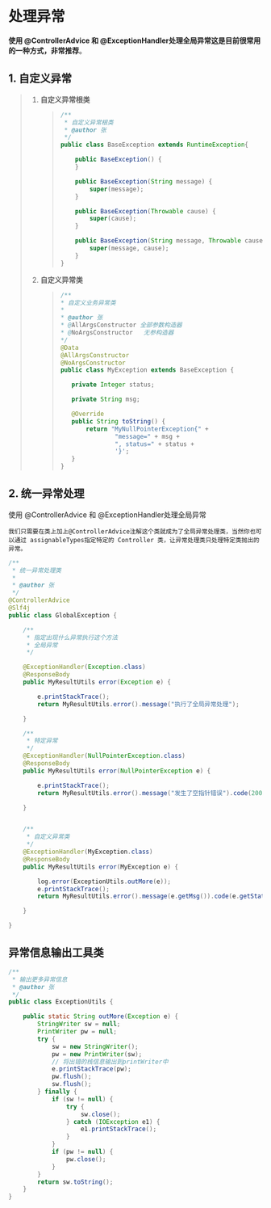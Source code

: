 # 处理异常

**使用 @ControllerAdvice 和 @ExceptionHandler处理全局异常这是目前很常用的一种方式，非常推荐**。

## 1. 自定义异常

> 1. **自定义异常根类**
>
>     > ```java
>     > /**
>     >  * 自定义异常根类
>     >  * @author 张
>     >  */
>     > public class BaseException extends RuntimeException{
>     > 
>     >     public BaseException() {
>     >     }
>     > 
>     >     public BaseException(String message) {
>     >         super(message);
>     >     }
>     > 
>     >     public BaseException(Throwable cause) {
>     >         super(cause);
>     >     }
>     > 
>     >     public BaseException(String message, Throwable cause) {
>     >         super(message, cause);
>     >     }
>     > }
>     > ```
>
> 2. **自定义异常类**
>
>     >```java
>     >/**
>     > * 自定义业务异常类
>     > *
>     > * @author 张
>     > * @AllArgsConstructor 全部参数构造器
>     > * @NoArgsConstructor   无参构造器
>     > */
>     >@Data
>     >@AllArgsConstructor
>     >@NoArgsConstructor
>     >public class MyException extends BaseException {
>     >
>     >    private Integer status;
>     >
>     >    private String msg;
>     >
>     >    @Override
>     >    public String toString() {
>     >        return "MyNullPointerException{" +
>     >                "message=" + msg +
>     >                ", status=" + status +
>     >                '}';
>     >    }
>     >}
>     >
>     >```



## 2. 统一异常处理

使用 @ControllerAdvice 和 @ExceptionHandler处理全局异常

​	`我们只需要在类上加上@ControllerAdvice注解这个类就成为了全局异常处理类，当然你也可以通过 assignableTypes指定特定的 Controller 类，让异常处理类只处理特定类抛出的异常。`

```java
/**
 * 统一异常处理类
 *
 * @author 张
 */
@ControllerAdvice
@Slf4j
public class GlobalException {

    /**
     * 指定出现什么异常执行这个方法
     * 全局异常
     */

    @ExceptionHandler(Exception.class)
    @ResponseBody
    public MyResultUtils error(Exception e) {

        e.printStackTrace();
        return MyResultUtils.error().message("执行了全局异常处理");

    }

    /**
     * 特定异常
     */
    @ExceptionHandler(NullPointerException.class)
    @ResponseBody
    public MyResultUtils error(NullPointerException e) {

        e.printStackTrace();
        return MyResultUtils.error().message("发生了空指针错误").code(20001);

    }


    /**
     * 自定义异常类
     */
    @ExceptionHandler(MyException.class)
    @ResponseBody
    public MyResultUtils error(MyException e) {

        log.error(ExceptionUtils.outMore(e));
        e.printStackTrace();
        return MyResultUtils.error().message(e.getMsg()).code(e.getStatus());

    }

}

```

## 异常信息输出工具类

```java
/**
 * 输出更多异常信息
 * @author 张
 */
public class ExceptionUtils {

    public static String outMore(Exception e) {
        StringWriter sw = null;
        PrintWriter pw = null;
        try {
            sw = new StringWriter();
            pw = new PrintWriter(sw);
            // 将出错的栈信息输出到printWriter中
            e.printStackTrace(pw);
            pw.flush();
            sw.flush();
        } finally {
            if (sw != null) {
                try {
                    sw.close();
                } catch (IOException e1) {
                    e1.printStackTrace();
                }
            }
            if (pw != null) {
                pw.close();
            }
        }
        return sw.toString();
    }
}

```

